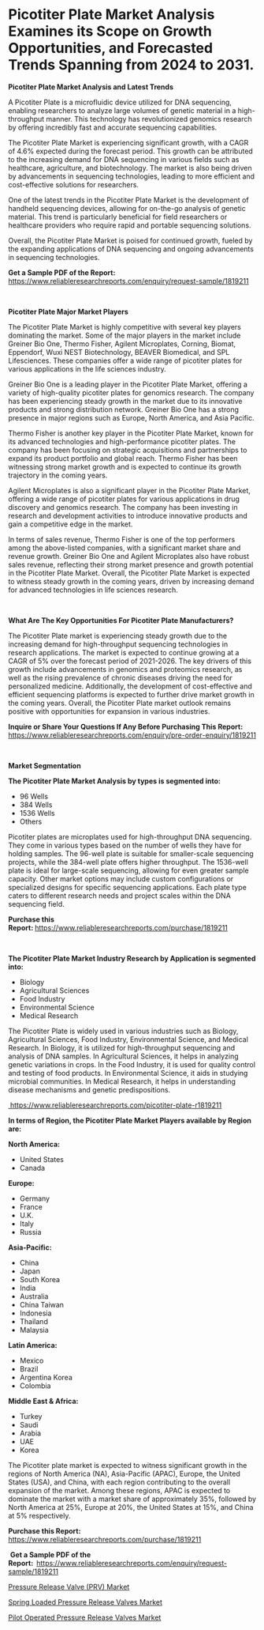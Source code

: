 <p><h1>Picotiter Plate Market Analysis Examines its Scope on Growth Opportunities, and Forecasted Trends Spanning from 2024 to 2031.</h1></p><p><strong>Picotiter Plate Market Analysis and Latest Trends</strong></p>
<p><p>A Picotiter Plate is a microfluidic device utilized for DNA sequencing, enabling researchers to analyze large volumes of genetic material in a high-throughput manner. This technology has revolutionized genomics research by offering incredibly fast and accurate sequencing capabilities.</p><p>The Picotiter Plate Market is experiencing significant growth, with a CAGR of 4.6% expected during the forecast period. This growth can be attributed to the increasing demand for DNA sequencing in various fields such as healthcare, agriculture, and biotechnology. The market is also being driven by advancements in sequencing technologies, leading to more efficient and cost-effective solutions for researchers.</p><p>One of the latest trends in the Picotiter Plate Market is the development of handheld sequencing devices, allowing for on-the-go analysis of genetic material. This trend is particularly beneficial for field researchers or healthcare providers who require rapid and portable sequencing solutions.</p><p>Overall, the Picotiter Plate Market is poised for continued growth, fueled by the expanding applications of DNA sequencing and ongoing advancements in sequencing technologies.</p></p>
<p><strong>Get a Sample PDF of the Report:&nbsp;</strong> <a href="https://www.reliableresearchreports.com/enquiry/request-sample/1819211">https://www.reliableresearchreports.com/enquiry/request-sample/1819211</a></p>
<p>&nbsp;</p>
<p><strong>Picotiter Plate Major Market Players</strong></p>
<p><p>The Picotiter Plate Market is highly competitive with several key players dominating the market. Some of the major players in the market include Greiner Bio One, Thermo Fisher, Agilent Microplates, Corning, Biomat, Eppendorf, Wuxi NEST Biotechnology, BEAVER Biomedical, and SPL Lifesciences. These companies offer a wide range of picotiter plates for various applications in the life sciences industry.</p><p>Greiner Bio One is a leading player in the Picotiter Plate Market, offering a variety of high-quality picotiter plates for genomics research. The company has been experiencing steady growth in the market due to its innovative products and strong distribution network. Greiner Bio One has a strong presence in major regions such as Europe, North America, and Asia Pacific.</p><p>Thermo Fisher is another key player in the Picotiter Plate Market, known for its advanced technologies and high-performance picotiter plates. The company has been focusing on strategic acquisitions and partnerships to expand its product portfolio and global reach. Thermo Fisher has been witnessing strong market growth and is expected to continue its growth trajectory in the coming years.</p><p>Agilent Microplates is also a significant player in the Picotiter Plate Market, offering a wide range of picotiter plates for various applications in drug discovery and genomics research. The company has been investing in research and development activities to introduce innovative products and gain a competitive edge in the market.</p><p>In terms of sales revenue, Thermo Fisher is one of the top performers among the above-listed companies, with a significant market share and revenue growth. Greiner Bio One and Agilent Microplates also have robust sales revenue, reflecting their strong market presence and growth potential in the Picotiter Plate Market. Overall, the Picotiter Plate Market is expected to witness steady growth in the coming years, driven by increasing demand for advanced technologies in life sciences research.</p></p>
<p>&nbsp;</p>
<p><strong>What Are The Key Opportunities For Picotiter Plate Manufacturers?</strong></p>
<p><p>The Picotiter Plate market is experiencing steady growth due to the increasing demand for high-throughput sequencing technologies in research applications. The market is expected to continue growing at a CAGR of 5% over the forecast period of 2021-2026. The key drivers of this growth include advancements in genomics and proteomics research, as well as the rising prevalence of chronic diseases driving the need for personalized medicine. Additionally, the development of cost-effective and efficient sequencing platforms is expected to further drive market growth in the coming years. Overall, the Picotiter Plate market outlook remains positive with opportunities for expansion in various industries.</p></p>
<p><strong>Inquire or Share Your Questions If Any Before Purchasing This Report:</strong> <a href="https://www.reliableresearchreports.com/enquiry/pre-order-enquiry/1819211">https://www.reliableresearchreports.com/enquiry/pre-order-enquiry/1819211</a></p>
<p>&nbsp;</p>
<p><strong>Market Segmentation</strong></p>
<p><strong>The Picotiter Plate Market Analysis by types is segmented into:</strong></p>
<p><ul><li>96 Wells</li><li>384 Wells</li><li>1536 Wells</li><li>Others</li></ul></p>
<p><p>Picotiter plates are microplates used for high-throughput DNA sequencing. They come in various types based on the number of wells they have for holding samples. The 96-well plate is suitable for smaller-scale sequencing projects, while the 384-well plate offers higher throughput. The 1536-well plate is ideal for large-scale sequencing, allowing for even greater sample capacity. Other market options may include custom configurations or specialized designs for specific sequencing applications. Each plate type caters to different research needs and project scales within the DNA sequencing field.</p></p>
<p><strong>Purchase this Report:&nbsp;</strong><a href="https://www.reliableresearchreports.com/purchase/1819211">https://www.reliableresearchreports.com/purchase/1819211</a></p>
<p>&nbsp;</p>
<p><strong>The Picotiter Plate Market Industry Research by Application is segmented into:</strong></p>
<p><ul><li>Biology</li><li>Agricultural Sciences</li><li>Food Industry</li><li>Environmental Science</li><li>Medical Research</li></ul></p>
<p><p>The Picotiter Plate is widely used in various industries such as Biology, Agricultural Sciences, Food Industry, Environmental Science, and Medical Research. In Biology, it is utilized for high-throughput sequencing and analysis of DNA samples. In Agricultural Sciences, it helps in analyzing genetic variations in crops. In the Food Industry, it is used for quality control and testing of food products. In Environmental Science, it aids in studying microbial communities. In Medical Research, it helps in understanding disease mechanisms and genetic predispositions.</p></p>
<p><a href="https://www.reliableresearchreports.com/picotiter-plate-r1819211">&nbsp;https://www.reliableresearchreports.com/picotiter-plate-r1819211</a></p>
<p><strong>In terms of Region, the Picotiter Plate Market Players available by Region are:</strong></p>
<p>
    <p> <strong> North America: </strong>
        <ul>
            <li>United States</li>
            <li>Canada</li>
        </ul>
        </p> 
    <p> <strong> Europe: </strong>
        <ul>
            <li>Germany</li>
            <li>France</li>
            <li>U.K.</li>
            <li>Italy</li>
            <li>Russia</li>
        </ul>
        </p> 
    <p> <strong> Asia-Pacific: </strong>
        <ul>
            <li>China</li>
            <li>Japan</li>
            <li>South Korea</li>
            <li>India</li>
            <li>Australia</li>
            <li>China Taiwan</li>
            <li>Indonesia</li>
            <li>Thailand</li>
            <li>Malaysia</li>
        </ul>
        </p> 
    <p> <strong> Latin America: </strong>
        <ul>
            <li>Mexico</li>
            <li>Brazil</li>
            <li>Argentina Korea</li>
            <li>Colombia</li>
        </ul>
        </p> 
    <p> <strong> Middle East & Africa: </strong>
        <ul>
            <li>Turkey</li>
            <li>Saudi</li>
            <li>Arabia</li>
            <li>UAE</li>
            <li>Korea</li>
        </ul>
    </p>
    </p>
<p><p>The Picotiter plate market is expected to witness significant growth in the regions of North America (NA), Asia-Pacific (APAC), Europe, the United States (USA), and China, with each region contributing to the overall expansion of the market. Among these regions, APAC is expected to dominate the market with a market share of approximately 35%, followed by North America at 25%, Europe at 20%, the United States at 15%, and China at 5% respectively.</p></p>
<p><strong>Purchase this Report: </strong><a href="https://www.reliableresearchreports.com/purchase/1819211">https://www.reliableresearchreports.com/purchase/1819211</a></p>
<p>&nbsp;<strong>Get a Sample PDF of the Report:&nbsp;&nbsp;</strong><a href="https://www.reliableresearchreports.com/enquiry/request-sample/1819211">https://www.reliableresearchreports.com/enquiry/request-sample/1819211</a></p>
<p><strong></strong></p>
<p><p><a href="https://github.com/Chiragrp22/Market-Research-Report-List-5/blob/main/pressure-release-valve-prv-market.md">Pressure Release Valve (PRV) Market</a></p><p><a href="https://github.com/Sherrillcrooksxa8i18ucf2m/Market-Research-Report-List-3/blob/main/spring-loaded-pressure-release-valves-market.md">Spring Loaded Pressure Release Valves Market</a></p><p><a href="https://github.com/derrinmiltonellis35gcl/Market-Research-Report-List-3/blob/main/pilot-operated-pressure-release-valves-market.md">Pilot Operated Pressure Release Valves Market</a></p></p>